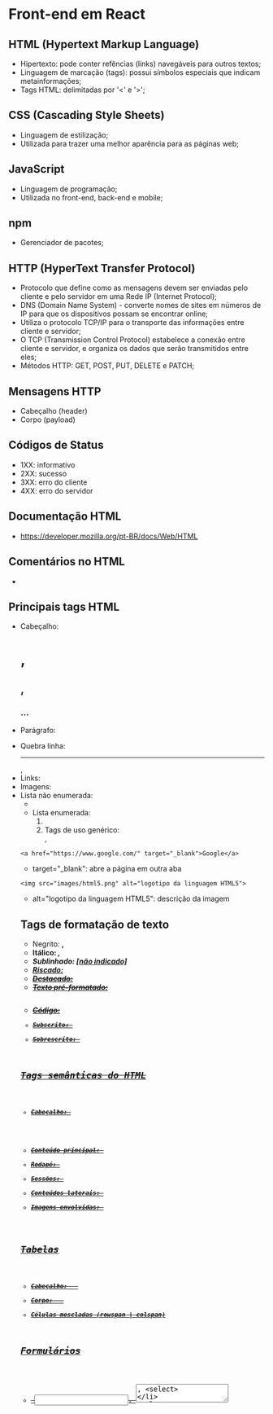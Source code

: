 # Front-end em React

## HTML (Hypertext Markup Language)

- Hipertexto: pode conter refências (links) navegáveis para outros textos;
- Linguagem de marcação (tags): possui símbolos especiais que indicam metainformações;
- Tags HTML: delimitadas por '<' e '>';

## CSS (Cascading Style Sheets)

- Linguagem de estilização;
- Utilizada para trazer uma melhor aparência para as páginas web;

## JavaScript

- Linguagem de programação;
- Utilizada no front-end, back-end e mobile;

## npm

- Gerenciador de pacotes;

## HTTP (HyperText Transfer Protocol)

- Protocolo que define como as mensagens devem ser enviadas pelo cliente e pelo servidor em uma Rede IP (Internet Protocol);
- DNS (Domain Name System) - converte nomes de sites em números de IP para que os dispositivos possam se encontrar online;
- Utiliza o protocolo TCP/IP para o transporte das informações entre cliente e servidor;
- O TCP (Transmission Control Protocol) estabelece a conexão entre cliente e servidor, e organiza os dados que serão transmitidos entre eles;
- Métodos HTTP: GET, POST, PUT, DELETE e PATCH;

## Mensagens HTTP

- Cabeçalho (header)
- Corpo (payload)

## Códigos de Status

- 1XX: informativo
- 2XX: sucesso
- 3XX: erro do cliente
- 4XX: erro do servidor

## Documentação HTML

- https://developer.mozilla.org/pt-BR/docs/Web/HTML

## Comentários no HTML

- <!-- conteúdo -->

## Principais tags HTML

- Cabeçalho: <h1>, <h2>, <h3>...
- Parágrafo: <p>
- Quebra linha: <hr>, <br>
- Links: <a href=""></a>
- Imagens: <img src="" alt="">
- Lista não enumerada: <ul><li>
- Lista enumerada: <ol><li>
- Tags de uso genérico: <div>, <span>

```
<a href="https://www.google.com/" target="_blank">Google</a>
```
- target="_blank": abre a página em outra aba

```
<img src="images/html5.png" alt="logotipo da linguagem HTML5">
```
- alt="logotipo da linguagem HTML5": descrição da imagem

## Tags de formatação de texto

- Negrito: <b>, <strong>
- Itálico: <i>, <em>
- Sublinhado: <u> [não indicado]
- Riscado: <s>
- Destacado: <marl>
- Texto pré-formatado: <pre>
- Código: <code>
- Subscrito: <sub>
- Sobrescrito: <sup>

## Tags semânticas do HTML

- Cabeçalho: <header>
- Conteúdo principal: <main>
- Rodapé: <footer>
- Sessões: <section>
- Conteúdos laterais: <aside>
- Imagens envolvidas: <figure>

## Tabelas

- Cabeçalho: <thead> <tr> <th>
- Corpo: <tbody> <tr> <td>
- Células mescladas (rowspan | colspan)

## Formulários

- <form> <input>, <textarea>, <select>